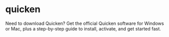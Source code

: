 # quicken
Need to download Quicken? Get the official Quicken software for Windows or Mac, plus a step-by-step guide to install, activate, and get started fast.
